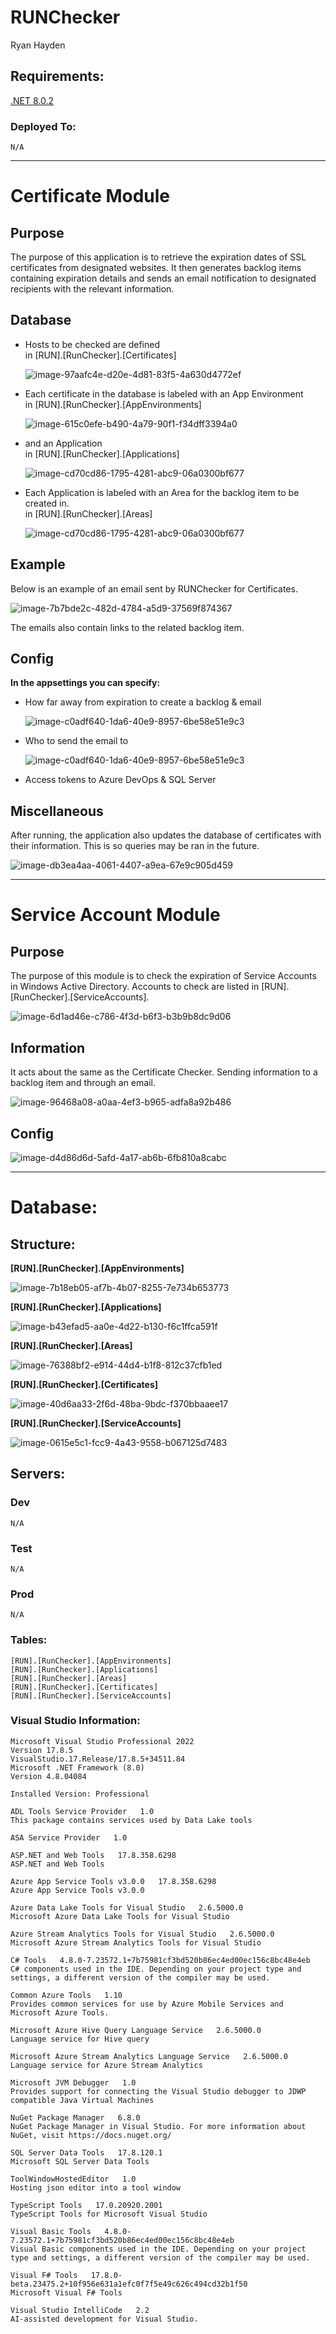 # RUNChecker
Ryan Hayden

## Requirements:

[.NET 8.0.2](https://dotnet.microsoft.com/en-us/download/dotnet/thank-you/runtime-aspnetcore-8.0.2-windows-x64-installer)
### Deployed To:
    N/A

---

# Certificate Module

## Purpose
The purpose of this application is to retrieve the expiration dates of SSL certificates from designated websites. It then generates backlog items containing expiration details and sends an email notification to designated recipients with the relevant information.

## Database
<ul>
<li>
Hosts to be checked are defined<br>in [RUN].[RunChecker].[Certificates]

![image-97aafc4e-d20e-4d81-83f5-4a630d4772ef](https://github.com/user-attachments/assets/9e475f7c-1525-45e5-a404-138d74631357)


</li>

<li>
Each certificate in the database is labeled with an App Environment<br>in [RUN].[RunChecker].[AppEnvironments]


![image-615c0efe-b490-4a79-90f1-f34dff3394a0](https://github.com/user-attachments/assets/bbb032c1-8d02-4de0-9e3e-8142d48fefd0)

</li>
<li>
and an Application<br>in [RUN].[RunChecker].[Applications]

![image-cd70cd86-1795-4281-abc9-06a0300bf677](https://github.com/user-attachments/assets/b1868d6c-1994-4853-a832-cdca43000f8f)

</li>
<li>
Each Application is labeled with an Area for the backlog item to be created in.<br>in [RUN].[RunChecker].[Areas]

![image-cd70cd86-1795-4281-abc9-06a0300bf677](https://github.com/user-attachments/assets/50bfb509-385d-4d1e-8c00-b81cf92e0f81)

</li>
</ul>

## Example
Below is an example of an email sent by RUNChecker for Certificates.

![image-7b7bde2c-482d-4784-a5d9-37569f874367](https://github.com/user-attachments/assets/ced1c53f-9d94-4e67-9186-be77260219b5)

The emails also contain links to the related backlog item.

## Config
<b>In the appsettings you can specify:</b>
<ul>
<li>
How far away from expiration to create a backlog & email 

![image-c0adf640-1da6-40e9-8957-6be58e51e9c3](https://github.com/user-attachments/assets/8f917a6a-a687-4ee0-961a-7494d2843381)

</li>
<li>
Who to send the email to

![image-c0adf640-1da6-40e9-8957-6be58e51e9c3](https://github.com/user-attachments/assets/657b74d1-3153-4267-a21f-f5070665b142)

</li>

<li>
Access tokens to Azure DevOps & SQL Server
</li>

</ul>

## Miscellaneous
After running, the application also updates the database of certificates with their information. This is so queries may be ran in the future.

![image-db3ea4aa-4061-4407-a9ea-67e9c905d459](https://github.com/user-attachments/assets/341b61e1-eb03-4a8c-b049-d004263456bf)


---

# Service Account Module

## Purpose
The purpose of this module is to check the expiration of Service Accounts in Windows Active Directory.
 Accounts to check are listed in [RUN].[RunChecker].[ServiceAccounts].

![image-6d1ad46e-c786-4f3d-b6f3-b3b9b8dc9d06](https://github.com/user-attachments/assets/4e271b2b-eb53-441f-bb27-1cd2c3994153)


## Information
It acts about the same as the Certificate Checker. Sending information to a backlog item and through an email.

![image-96468a08-a0aa-4ef3-b965-adfa8a92b486](https://github.com/user-attachments/assets/1e05e84e-796d-4531-96f6-23308c761993)


## Config

![image-d4d86d6d-5afd-4a17-ab6b-6fb810a8cabc](https://github.com/user-attachments/assets/4334b370-503e-4e0b-ae55-0621c17e8d0e)

---

# Database:

## Structure:

**[RUN].[RunChecker].[AppEnvironments]**

![image-7b18eb05-af7b-4b07-8255-7e734b653773](https://github.com/user-attachments/assets/e44b18af-8efe-4840-86e2-97fa49e76bd5)

**[RUN].[RunChecker].[Applications]**

![image-b43efad5-aa0e-4d22-b130-f6c1ffca591f](https://github.com/user-attachments/assets/201159d6-32af-4f34-81f6-50c063a6e85a)

**[RUN].[RunChecker].[Areas]**

![image-76388bf2-e914-44d4-b1f8-812c37cfb1ed](https://github.com/user-attachments/assets/16e90313-69ab-4b83-8456-23e64e5e1d4c)

**[RUN].[RunChecker].[Certificates]**

![image-40d6aa33-2f6d-48ba-9bdc-f370bbaaee17](https://github.com/user-attachments/assets/2a68e7ff-3f8e-462e-bd92-af98118301e3)

**[RUN].[RunChecker].[ServiceAccounts]**

![image-0615e5c1-fcc9-4a43-9558-b067125d7483](https://github.com/user-attachments/assets/d374e1b9-d83c-4a72-8b59-38de9954aaca)


## Servers:
### Dev
    N/A
### Test
    N/A
### Prod
    N/A
### Tables:
    [RUN].[RunChecker].[AppEnvironments]
    [RUN].[RunChecker].[Applications]
    [RUN].[RunChecker].[Areas]
    [RUN].[RunChecker].[Certificates]
    [RUN].[RunChecker].[ServiceAccounts]

### Visual Studio Information:
    Microsoft Visual Studio Professional 2022
    Version 17.8.5
    VisualStudio.17.Release/17.8.5+34511.84
    Microsoft .NET Framework (8.0)
    Version 4.8.04084
    
    Installed Version: Professional
    
    ADL Tools Service Provider   1.0
    This package contains services used by Data Lake tools
    
    ASA Service Provider   1.0
    
    ASP.NET and Web Tools   17.8.358.6298
    ASP.NET and Web Tools
    
    Azure App Service Tools v3.0.0   17.8.358.6298
    Azure App Service Tools v3.0.0
    
    Azure Data Lake Tools for Visual Studio   2.6.5000.0
    Microsoft Azure Data Lake Tools for Visual Studio
    
    Azure Stream Analytics Tools for Visual Studio   2.6.5000.0
    Microsoft Azure Stream Analytics Tools for Visual Studio
    
    C# Tools   4.8.0-7.23572.1+7b75981cf3bd520b86ec4ed00ec156c8bc48e4eb
    C# components used in the IDE. Depending on your project type and settings, a different version of the compiler may be used.
    
    Common Azure Tools   1.10
    Provides common services for use by Azure Mobile Services and Microsoft Azure Tools.
    
    Microsoft Azure Hive Query Language Service   2.6.5000.0
    Language service for Hive query
    
    Microsoft Azure Stream Analytics Language Service   2.6.5000.0
    Language service for Azure Stream Analytics
    
    Microsoft JVM Debugger   1.0
    Provides support for connecting the Visual Studio debugger to JDWP compatible Java Virtual Machines
    
    NuGet Package Manager   6.8.0
    NuGet Package Manager in Visual Studio. For more information about NuGet, visit https://docs.nuget.org/
    
    SQL Server Data Tools   17.8.120.1
    Microsoft SQL Server Data Tools
    
    ToolWindowHostedEditor   1.0
    Hosting json editor into a tool window
    
    TypeScript Tools   17.0.20920.2001
    TypeScript Tools for Microsoft Visual Studio
    
    Visual Basic Tools   4.8.0-7.23572.1+7b75981cf3bd520b86ec4ed00ec156c8bc48e4eb
    Visual Basic components used in the IDE. Depending on your project type and settings, a different version of the compiler may be used.
    
    Visual F# Tools   17.8.0-beta.23475.2+10f956e631a1efc0f7f5e49c626c494cd32b1f50
    Microsoft Visual F# Tools
    
    Visual Studio IntelliCode   2.2
    AI-assisted development for Visual Studio.
